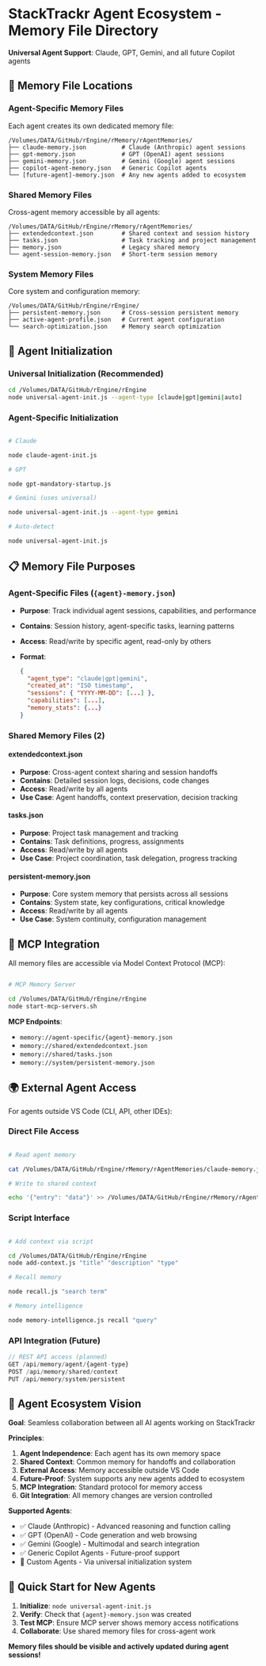 # StackTrackr Agent Ecosystem - Memory File Directory

**Universal Agent Support**: Claude, GPT, Gemini, and all future Copilot agents

## 🧠 Memory File Locations

### **Agent-Specific Memory Files**

Each agent creates its own dedicated memory file:

```
/Volumes/DATA/GitHub/rEngine/rMemory/rAgentMemories/
├── claude-memory.json          # Claude (Anthropic) agent sessions
├── gpt-memory.json             # GPT (OpenAI) agent sessions  
├── gemini-memory.json          # Gemini (Google) agent sessions
├── copilot-agent-memory.json   # Generic Copilot agents
└── [future-agent]-memory.json  # Any new agents added to ecosystem
```

### **Shared Memory Files**

Cross-agent memory accessible by all agents:

```
/Volumes/DATA/GitHub/rEngine/rMemory/rAgentMemories/
├── extendedcontext.json        # Shared context and session history
├── tasks.json                  # Task tracking and project management
├── memory.json                 # Legacy shared memory
└── agent-session-memory.json   # Short-term session memory
```

### **System Memory Files**

Core system and configuration memory:

```
/Volumes/DATA/GitHub/rEngine/rEngine/
├── persistent-memory.json      # Cross-session persistent memory
├── active-agent-profile.json   # Current agent configuration
└── search-optimization.json    # Memory search optimization
```

## 🤖 Agent Initialization

### **Universal Initialization** (Recommended)

```bash
cd /Volumes/DATA/GitHub/rEngine/rEngine
node universal-agent-init.js --agent-type [claude|gpt|gemini|auto]
```

### **Agent-Specific Initialization**

```bash

# Claude

node claude-agent-init.js

# GPT  

node gpt-mandatory-startup.js

# Gemini (uses universal)

node universal-agent-init.js --agent-type gemini

# Auto-detect

node universal-agent-init.js
```

## 📋 Memory File Purposes

### **Agent-Specific Files** (`{agent}-memory.json`)

- **Purpose**: Track individual agent sessions, capabilities, and performance
- **Contains**: Session history, agent-specific tasks, learning patterns
- **Access**: Read/write by specific agent, read-only by others
- **Format**:

  ```json
  {
    "agent_type": "claude|gpt|gemini",
    "created_at": "ISO timestamp",
    "sessions": { "YYYY-MM-DD": [...] },
    "capabilities": [...],
    "memory_stats": {...}
  }
  ```

### **Shared Memory Files** (2)

#### **extendedcontext.json**

- **Purpose**: Cross-agent context sharing and session handoffs
- **Contains**: Detailed session logs, decisions, code changes
- **Access**: Read/write by all agents
- **Use Case**: Agent handoffs, context preservation, decision tracking

#### **tasks.json**

- **Purpose**: Project task management and tracking
- **Contains**: Task definitions, progress, assignments
- **Access**: Read/write by all agents
- **Use Case**: Project coordination, task delegation, progress tracking

#### **persistent-memory.json**

- **Purpose**: Core system memory that persists across all sessions
- **Contains**: System state, key configurations, critical knowledge
- **Access**: Read/write by all agents
- **Use Case**: System continuity, configuration management

## 🔗 MCP Integration

All memory files are accessible via Model Context Protocol (MCP):

```bash

# MCP Memory Server

cd /Volumes/DATA/GitHub/rEngine/rEngine
node start-mcp-servers.sh
```

**MCP Endpoints**:

- `memory://agent-specific/{agent}-memory.json`
- `memory://shared/extendedcontext.json`  
- `memory://shared/tasks.json`
- `memory://system/persistent-memory.json`

## 🌍 External Agent Access

For agents outside VS Code (CLI, API, other IDEs):

### **Direct File Access**

```bash

# Read agent memory

cat /Volumes/DATA/GitHub/rEngine/rMemory/rAgentMemories/claude-memory.json

# Write to shared context  

echo '{"entry": "data"}' >> /Volumes/DATA/GitHub/rEngine/rMemory/rAgentMemories/extendedcontext.json
```

### **Script Interface**

```bash

# Add context via script

cd /Volumes/DATA/GitHub/rEngine/rEngine
node add-context.js "title" "description" "type"

# Recall memory

node recall.js "search term"

# Memory intelligence

node memory-intelligence.js recall "query"
```

### **API Integration** (Future)

```javascript
// REST API access (planned)
GET /api/memory/agent/{agent-type}
POST /api/memory/shared/context
PUT /api/memory/system/persistent
```

## 🎯 Agent Ecosystem Vision

**Goal**: Seamless collaboration between all AI agents working on StackTrackr

**Principles**:

1. **Agent Independence**: Each agent has its own memory space
2. **Shared Context**: Common memory for handoffs and collaboration  
3. **External Access**: Memory accessible outside VS Code
4. **Future-Proof**: System supports any new agents added to ecosystem
5. **MCP Integration**: Standard protocol for memory access
6. **Git Integration**: All memory changes are version controlled

**Supported Agents**:

- ✅ Claude (Anthropic) - Advanced reasoning and function calling
- ✅ GPT (OpenAI) - Code generation and web browsing  
- ✅ Gemini (Google) - Multimodal and search integration
- ✅ Generic Copilot Agents - Future-proof support
- 🔄 Custom Agents - Via universal initialization system

## 🚀 Quick Start for New Agents

1. **Initialize**: `node universal-agent-init.js`
2. **Verify**: Check that `{agent}-memory.json` was created
3. **Test MCP**: Ensure MCP server shows memory access notifications
4. **Collaborate**: Use shared memory files for cross-agent work

**Memory files should be visible and actively updated during agent sessions!**
